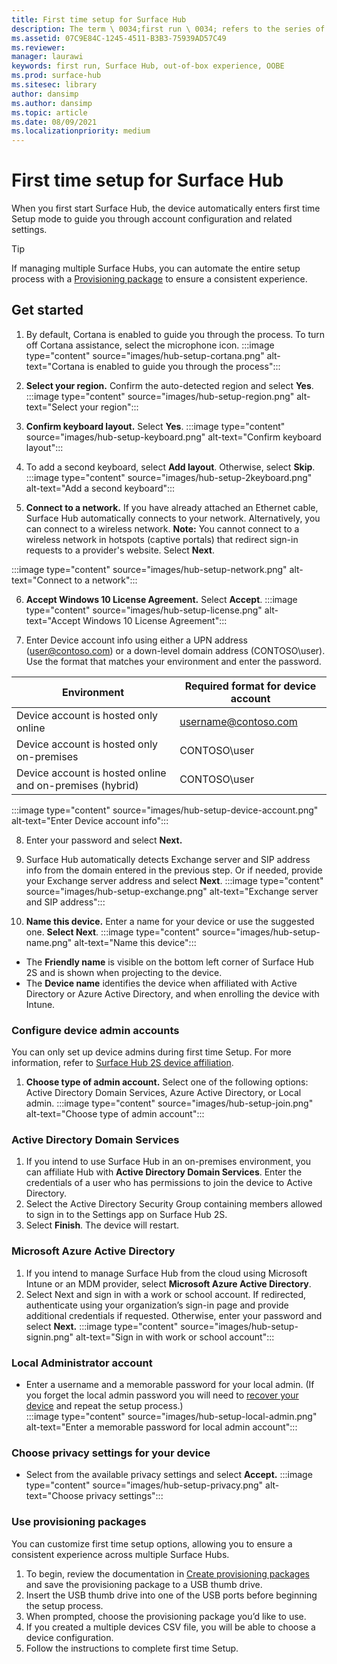 ```yaml
---
title: First time setup for Surface Hub
description: The term \ 0034;first run \ 0034; refers to the series of steps you'll go through the first time you power up your Microsoft Surface Hub, and means the same thing as \ 0034;out-of-box experience \ 0034; (OOBE). This section will walk you through the process.
ms.assetid: 07C9E84C-1245-4511-B3B3-75939AD57C49
ms.reviewer: 
manager: laurawi
keywords: first run, Surface Hub, out-of-box experience, OOBE
ms.prod: surface-hub
ms.sitesec: library
author: dansimp
ms.author: dansimp
ms.topic: article
ms.date: 08/09/2021
ms.localizationpriority: medium
---
```


# First time setup for Surface Hub

When you first start Surface Hub, the device automatically enters first time Setup mode to guide you through account configuration and related settings.

> [!TIP]
> If managing multiple Surface Hubs, you can automate the entire setup process with a [Provisioning package](#use-provisioning-packages) to ensure a consistent experience.

## Get started

1. By default, Cortana is enabled to guide you through the process. To turn off Cortana assistance, select the microphone icon.
:::image type="content" source="images/hub-setup-cortana.png" alt-text="Cortana is enabled to guide you through the process":::

2. **Select your region.** Confirm the auto-detected region and select **Yes**.
:::image type="content" source="images/hub-setup-region.png" alt-text="Select your region":::

3. **Confirm keyboard layout.** Select **Yes**.
:::image type="content" source="images/hub-setup-keyboard.png" alt-text="Confirm keyboard layout":::

4. To add a second keyboard, select **Add layout**. Otherwise, select **Skip**.
:::image type="content" source="images/hub-setup-2keyboard.png" alt-text="Add a second keyboard":::

5. **Connect to a network.** If you have already attached an Ethernet cable, Surface Hub automatically connects to your network. Alternatively, you can connect to a wireless network. **Note:** You cannot connect to a wireless network in hotspots (captive portals) that redirect sign-in requests to a provider's website. Select **Next**.

:::image type="content" source="images/hub-setup-network.png" alt-text="Connect to a network":::

6. **Accept Windows 10 License Agreement.** Select **Accept**.
:::image type="content" source="images/hub-setup-license.png" alt-text="Accept Windows 10 License Agreement":::

7. Enter Device account info using either a UPN address (user@contoso.com) or a down-level domain address (CONTOSO\user). Use the format that matches your environment and enter the password.

| Environment                                              | Required format for device account |
| -------------------------------------------------------- | ---------------------------------- |
| Device account is hosted only online                     | username@contoso.com               |
| Device account is hosted only on-premises                | CONTOSO\user                       |
| Device account is hosted online and on-premises (hybrid) | CONTOSO\user                       |

:::image type="content" source="images/hub-setup-device-account.png" alt-text="Enter Device account info":::

8. Enter your password and select **Next.**

9. Surface Hub automatically detects Exchange server and SIP address info from the domain entered in the previous step. Or if needed, provide your Exchange server address and select **Next**.
:::image type="content" source="images/hub-setup-exchange.png" alt-text="Exchange server and SIP address":::

10. **Name this device.** Enter a name for your device or use the suggested one. **Select Next**.
:::image type="content" source="images/hub-setup-name.png" alt-text="Name this device":::

- The **Friendly name** is visible on the bottom left corner of Surface Hub 2S and is shown when projecting to the device.
- The **Device name** identifies the device when affiliated with Active Directory or Azure Active Directory, and when enrolling the device with Intune.

### Configure device admin accounts

You can only set up device admins during first time Setup. For more information, refer to [Surface Hub 2S device affiliation](/surface-hub/prepare-your-environment-for-surface-hub#device-affiliation).

1. **Choose type of admin account.** Select one of the following options: Active Directory Domain Services, Azure Active Directory, or Local admin.
:::image type="content" source="images/hub-setup-join.png" alt-text="Choose type of admin account":::

### Active Directory Domain Services

1. If you intend to use Surface Hub in an on-premises environment, you can affiliate Hub with **Active Directory Domain Services**.  Enter the credentials of a user who has permissions to join the device to Active Directory.
2. Select the Active Directory Security Group containing members allowed to sign in to the Settings app on Surface Hub 2S.
3. Select **Finish**. The device will restart.

### Microsoft Azure Active Directory

1. If you intend to manage Surface Hub from the cloud using Microsoft Intune or an MDM provider, select **Microsoft Azure Active Directory**.
2. Select Next and sign in with a work or school account. If redirected, authenticate using your organization’s sign-in page and provide additional credentials if requested. Otherwise, enter your password and select **Next.**
:::image type="content" source="images/hub-setup-signin.png" alt-text="Sign in with work or school account":::

### Local Administrator account

- Enter a username and a memorable password for your local admin. (If you forget the local admin password you will need to [recover your device](surface-hub-2s-recover-reset.md) and repeat the setup process.)  
:::image type="content" source="images/hub-setup-local-admin.png" alt-text="Enter a memorable password for local admin account":::

### Choose privacy settings for your device

- Select from the available privacy settings and select **Accept.**
:::image type="content" source="images/hub-setup-privacy.png" alt-text="Choose privacy settings":::

### Use provisioning packages

You can customize first time setup options, allowing you to ensure a consistent experience across multiple Surface Hubs.

1. To begin, review the documentation in [Create provisioning packages](provisioning-packages-for-surface-hub.md) and save the provisioning package to a USB thumb drive.
2. Insert the USB thumb drive into one of the USB ports before beginning the setup process.
3. When prompted, choose the provisioning package you’d like to use.
4. If you created a multiple devices CSV file, you will be able to choose a device configuration.
5. Follow the instructions to complete first time Setup.
